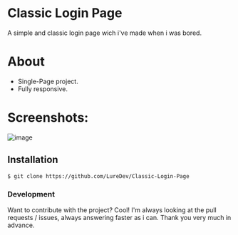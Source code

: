 # Classic Login Page

A simple and classic login page wich i've made when i was bored.

# About
  - Single-Page project.
  - Fully responsive.

# Screenshots:

![image](https://user-images.githubusercontent.com/75149027/110135132-e8e37600-7dac-11eb-901b-f48126d543fc.png)

## Installation

```sh
$ git clone https://github.com/LureDev/Classic-Login-Page
```

### Development

Want to contribute with the project? Cool! I'm always looking at the pull requests / issues, always answering faster as i can. Thank you very much in advance.
